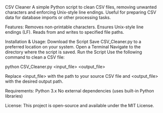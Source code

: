 CSV Cleaner
A simple Python script to clean CSV files, removing unwanted characters and enforcing Unix-style line endings. Useful for preparing CSV data for database imports or other processing tasks.

Features:
Removes non-printable characters.
Ensures Unix-style line endings (LF).
Reads from and writes to specified file paths.

Installation & Usage:
Download the Script
Save CSV_Cleaner.py to a preferred location on your system.
Open a Terminal
Navigate to the directory where the script is saved.
Run the Script
Use the following command to clean a CSV file:

python CSV_Cleaner.py <input_file> <output_file>

Replace <input_file> with the path to your source CSV file and <output_file> with the desired output path.

Requirements:
Python 3.x
No external dependencies (uses built-in Python libraries)

License:
This project is open-source and available under the MIT License.

